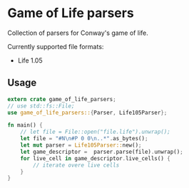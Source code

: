 # Game of Life parsers

Collection of parsers for Conway's game of life.

Currently supported file formats:

* Life 1.05

## Usage
```rust
extern crate game_of_life_parsers;
// use std::fs::File;
use game_of_life_parsers::{Parser, Life105Parser};

fn main() {
    // let file = File::open("file.life").unwrap();
    let file = "#N\n#P 0 0\n..*".as_bytes();
    let mut parser = Life105Parser::new();
    let game_descriptor =  parser.parse(file).unwrap();
    for live_cell in game_descriptor.live_cells() {
        // iterate overe live cells
    }
}
```
